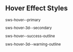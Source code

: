 <h2>Hover Effect Styles</h2>
<div sws-hr-sm--bold></div>

<div flex-space-evenly flex-wrap m-t-20 p-t-20 p-h-0 p-b-0>
    <div>
        <div class="demo-block" bg-primary sws-hover--primary></div>
        <small>
            <p m-b-0>sws-hover--primary</p>
        </small>
    </div>
    <div>
        <div class="demo-block" bg-secondary sws-hover-3d--secondary></div>
        <small>
            <p m-b-0>sws-hover-3d--secondary</p>
        </small>
    </div>
    <div>
        <div class="demo-block" bg-success sws-hover--success-outline></div>
        <small>
            <p m-b-0>sws-hover--success-outline</p>
        </small>
    </div>
    <div>
        <div class="demo-block" bg-warning sws-hover-3d--warning-outline></div>
        <small>
            <p m-b-0>sws-hover-3d--warning-outline</p>
        </small>
    </div>
</div>
